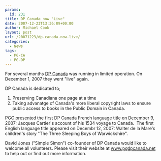 ```yaml
---
params:
  id: 231
title: DP Canada now "Live"
date: 2007-12-23T13:36:09+00:00
author: Michael Cook
layout: post
url: /20071223/dp-canada-now-live/
categories:
  - News
tags:
  - PG-CA
  - PG-DP
---
```

For several months <a href="http://www.pgdpcanada.net" title="DP Canada" target="_blank">DP Canada</a> was running in limited operation. On December 1, 2007 they went "live" again.

DP Canada is dedicated to;

  1. Preserving Canadiana one page at a time
  2. Taking advanatge of Canada's more liberal copyright laws to ensure public access to books in the Public Domain in Canada.

<p class="MsoPlainText">
  PGC presented the first DP Canada French language title on December 9, 2007: Jacques Cartier's account of his 1534 voyage to Canada.<span>  </span>The first English language title appeared on Decembr 12, 2007: Walter de la Mare's children's story "The Three Sleeping Boys of Warwickshire".
</p>

<p class="MsoPlainText">
  David Jones ("Simple Simon") co-founder of DP Canada would like to welcome all volunteers. Please visit their website at <a href="http://www.pgdpcanada.net" title="DP Canada" target="_blank">www.pgdpcanada.net</a> to help out or find out more information.
</p>

<span style="font-size: 11pt; font-family: 'Calibri','sans-serif'"></span>

